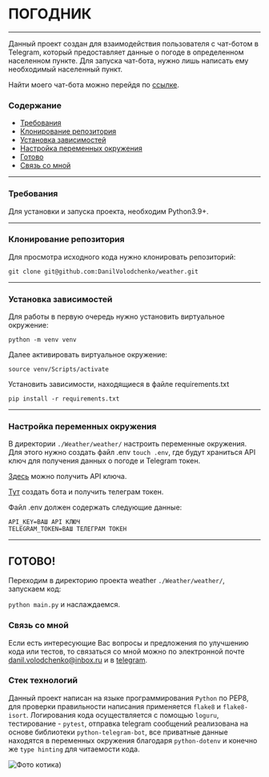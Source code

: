 <h1> ПОГОДНИК </h1>
<hr>
Данный проект создан для взаимодействия пользователя с чат-ботом в Telegram,
который предоставляет данные о погоде в определенном населенном пункте.
Для запуска чат-бота, нужно лишь написать ему необходимый населенный пункт.

Найти моего чат-бота можно перейдя по [ссылке](https://t.me/KKitTyCaTTbot).

### Содержание
- [Требования](#требования)
- [Клонирование репозитория](#клонирование-репозитория)
- [Установка зависимостей](#установка-зависимостей)
- [Настройка переменных окружения](#настройка-переменных-окружения)
- [Готово](#готово)
- [Связь со мной](#связь-со-мной)

<hr>

### Требования

Для установки и запуска проекта, необходим Python3.9+.

<hr>

### Клонирование репозитория

Для просмотра исходного кода нужно клонировать репозиторий:

`git clone git@github.com:DanilVolodchenko/weather.git`

<hr>

### Установка зависимостей

Для работы в первую очередь нужно установить виртуальное окружение:

`python -m venv venv`

Далее активировать виртуальное окружение:

`source venv/Scripts/activate`

Установить зависимости, находящиеся в файле requirements.txt

`pip install -r requirements.txt`

<hr>

### Настройка переменных окружения

В директории `./Weather/weather/` настроить переменные окружения. Для этого 
нужно создать файл .env `touch .env`, где будут храниться API ключ для 
получения данных о погоде и Telegram токен.

[Здесь](https://www.weatherapi.com) можно получить API ключа.

[Тут](https://t.me/BotFather) создать бота и получить телеграм токен.

Файл .env должен содержать следующие данные:

    API_KEY=ВАШ API КЛЮЧ
    TELEGRAM_TOKEN=ВАШ ТЕЛЕГРАМ ТОКЕН

<hr>

## ГОТОВО!

Переходим в директорию проекта weather `./Weather/weather/`, запускаем код:

`python main.py` и наслаждаемся.

### Связь со мной

Если есть интересующие Вас вопросы и предложения по улучшению кода 
или тестов, то связаться со мной можно по электронной почте
[danil.volodchenko@inbox.ru](mailto:danil.volodchenko@inbox.ru)
и в [telegram](https://t.me/VolodchenkoDanil).

### Стек технологий

Данный проект написан на языке программирования `Python` по PEP8, для 
проверки правильности написания применяется `flake8` и `flake8-isort`.
Логирования кода осуществляется с помощью `loguru`, тестирование - `pytest`,
отправка telegram сообщений реализована на основе библиотеки `python-telegram-bot`,
все приватные данные находятся в переменных окружения благодаря `python-dotenv` 
и конечно же `type hinting` для читаемости кода.



![Фото котика)](https://koshka.top/uploads/posts/2021-12/1640238604_2-koshka-top-p-kotika-srisovki-2.png)

